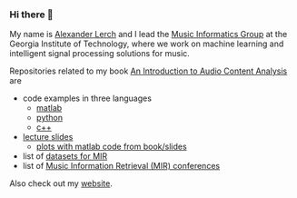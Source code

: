 ### Hi there 👋

My name is [Alexander Lerch](https://www.linkedin.com/in/lerch) and I lead the [Music Informatics Group](https://musicinformatics.gatech.edu) at the Georgia Institute of Technology, where we work on machine learning and intelligent signal processing solutions for music.

Repositories related to my book [An Introduction to Audio Content Analysis](https://www.AudioContentAnalysis.org) are
* code examples in three languages
	* [matlab](https://github.com/alexanderlerch/ACA-Code)
	* [python](https://github.com/alexanderlerch/pyACA)
	* [c++](https://github.com/alexanderlerch/libACA)
* [lecture slides](https://github.com/alexanderlerch/ACA-Slides)
	* [plots with matlab code from book/slides](https://github.com/alexanderlerch/ACA-Plots)
* list of [datasets for MIR](https://gist.github.com/e3516bffc08ea77b429c419051ab793a)
* list of [Music Information Retrieval (MIR) conferences](http://mir-conferences.audiocontentanalysis.org)

  
Also check out my [website](http://www.alexanderlerch.com).


<!--
**alexanderlerch/alexanderlerch** is a ✨ _special_ ✨ repository because its `README.md` (this file) appears on your GitHub profile.

Here are some ideas to get you started:

- 🔭 I’m currently working on ...
- 🌱 I’m currently learning ...
- 👯 I’m looking to collaborate on ...
- 🤔 I’m looking for help with ...
- 💬 Ask me about ...
- 📫 How to reach me: ...
- 😄 Pronouns: ...
- ⚡ Fun fact: ...
-->
